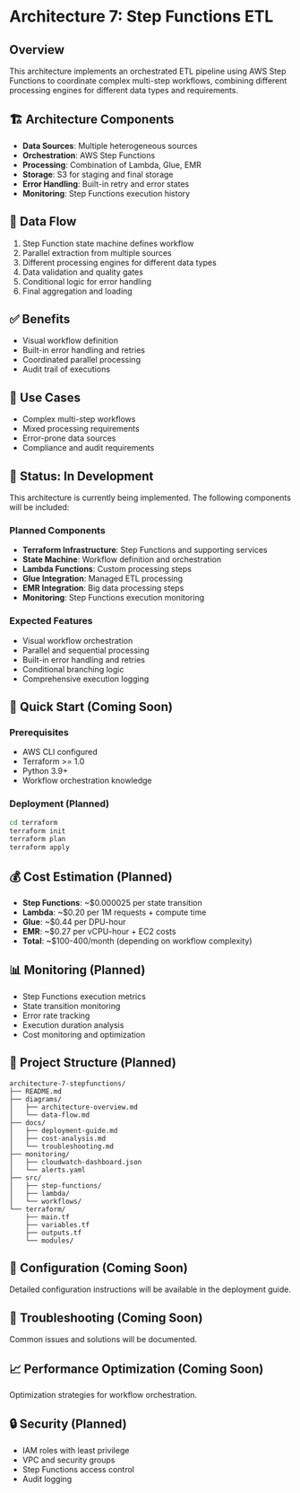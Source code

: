 # Architecture 7: Step Functions ETL

## Overview
This architecture implements an orchestrated ETL pipeline using AWS Step Functions to coordinate complex multi-step workflows, combining different processing engines for different data types and requirements.

## 🏗️ Architecture Components
- **Data Sources**: Multiple heterogeneous sources
- **Orchestration**: AWS Step Functions
- **Processing**: Combination of Lambda, Glue, EMR
- **Storage**: S3 for staging and final storage
- **Error Handling**: Built-in retry and error states
- **Monitoring**: Step Functions execution history

## 🔄 Data Flow
1. Step Function state machine defines workflow
2. Parallel extraction from multiple sources
3. Different processing engines for different data types
4. Data validation and quality gates
5. Conditional logic for error handling
6. Final aggregation and loading

## ✅ Benefits
- Visual workflow definition
- Built-in error handling and retries
- Coordinated parallel processing
- Audit trail of executions

## 🎯 Use Cases
- Complex multi-step workflows
- Mixed processing requirements
- Error-prone data sources
- Compliance and audit requirements

## 🚧 Status: In Development

This architecture is currently being implemented. The following components will be included:

### Planned Components
- **Terraform Infrastructure**: Step Functions and supporting services
- **State Machine**: Workflow definition and orchestration
- **Lambda Functions**: Custom processing steps
- **Glue Integration**: Managed ETL processing
- **EMR Integration**: Big data processing steps
- **Monitoring**: Step Functions execution monitoring

### Expected Features
- Visual workflow orchestration
- Parallel and sequential processing
- Built-in error handling and retries
- Conditional branching logic
- Comprehensive execution logging

## 🚀 Quick Start (Coming Soon)

### Prerequisites
- AWS CLI configured
- Terraform >= 1.0
- Python 3.9+
- Workflow orchestration knowledge

### Deployment (Planned)
```bash
cd terraform
terraform init
terraform plan
terraform apply
```

## 💰 Cost Estimation (Planned)
- **Step Functions**: ~$0.000025 per state transition
- **Lambda**: ~$0.20 per 1M requests + compute time
- **Glue**: ~$0.44 per DPU-hour
- **EMR**: ~$0.27 per vCPU-hour + EC2 costs
- **Total**: ~$100-400/month (depending on workflow complexity)

## 📊 Monitoring (Planned)
- Step Functions execution metrics
- State transition monitoring
- Error rate tracking
- Execution duration analysis
- Cost monitoring and optimization

## 📁 Project Structure (Planned)
```
architecture-7-stepfunctions/
├── README.md
├── diagrams/
│   ├── architecture-overview.md
│   └── data-flow.md
├── docs/
│   ├── deployment-guide.md
│   ├── cost-analysis.md
│   └── troubleshooting.md
├── monitoring/
│   ├── cloudwatch-dashboard.json
│   └── alerts.yaml
├── src/
│   ├── step-functions/
│   ├── lambda/
│   └── workflows/
└── terraform/
    ├── main.tf
    ├── variables.tf
    ├── outputs.tf
    └── modules/
```

## 🔧 Configuration (Coming Soon)
Detailed configuration instructions will be available in the deployment guide.

## 🐛 Troubleshooting (Coming Soon)
Common issues and solutions will be documented.

## 📈 Performance Optimization (Coming Soon)
Optimization strategies for workflow orchestration.

## 🔒 Security (Planned)
- IAM roles with least privilege
- VPC and security groups
- Step Functions access control
- Audit logging
